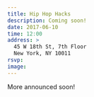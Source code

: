 ```yaml
---
title: Hip Hop Hacks
description: Coming soon!
date: 2017-06-10
time: 12:00
address: >
  45 W 18th St, 7th Floor
  New York, NY 10011
rsvp:
image:
---
```


More announced soon!
